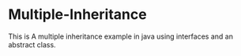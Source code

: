 # Multiple-Inheritance
This is A multiple inheritance example in java using interfaces and an abstract class.
